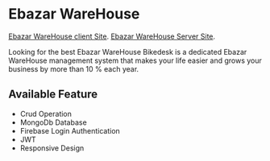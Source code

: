# Ebazar WareHouse 
 [Ebazar WareHouse client Site](https://ebazar-b8516.web.app/).
 [Ebazar WareHouse Server Site](https://ebazar-warehouse-server.onrender.com/).

Looking for the best Ebazar WareHouse Bikedesk is a dedicated Ebazar WareHouse management system that makes your life easier and grows your business by more than 10 % each year.

## Available Feature
- Crud Operation
- MongoDb Database 
- Firebase Login Authentication
- JWT 
- Responsive Design


